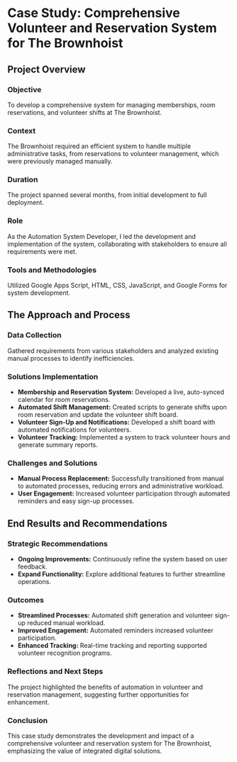 # Case Study: Comprehensive Volunteer and Reservation System for The Brownhoist

## Project Overview

### Objective
To develop a comprehensive system for managing memberships, room reservations, and volunteer shifts at The Brownhoist.

### Context
The Brownhoist required an efficient system to handle multiple administrative tasks, from reservations to volunteer management, which were previously managed manually.

### Duration
The project spanned several months, from initial development to full deployment.

### Role
As the Automation System Developer, I led the development and implementation of the system, collaborating with stakeholders to ensure all requirements were met.

### Tools and Methodologies
Utilized Google Apps Script, HTML, CSS, JavaScript, and Google Forms for system development.

## The Approach and Process

### Data Collection
Gathered requirements from various stakeholders and analyzed existing manual processes to identify inefficiencies.

### Solutions Implementation
- **Membership and Reservation System:** Developed a live, auto-synced calendar for room reservations.
- **Automated Shift Management:** Created scripts to generate shifts upon room reservation and update the volunteer shift board.
- **Volunteer Sign-Up and Notifications:** Developed a shift board with automated notifications for volunteers.
- **Volunteer Tracking:** Implemented a system to track volunteer hours and generate summary reports.

### Challenges and Solutions
- **Manual Process Replacement:** Successfully transitioned from manual to automated processes, reducing errors and administrative workload.
- **User Engagement:** Increased volunteer participation through automated reminders and easy sign-up processes.


## End Results and Recommendations

### Strategic Recommendations
- **Ongoing Improvements:** Continuously refine the system based on user feedback.
- **Expand Functionality:** Explore additional features to further streamline operations.

### Outcomes
- **Streamlined Processes:** Automated shift generation and volunteer sign-up reduced manual workload.
- **Improved Engagement:** Automated reminders increased volunteer participation.
- **Enhanced Tracking:** Real-time tracking and reporting supported volunteer recognition programs.

### Reflections and Next Steps
The project highlighted the benefits of automation in volunteer and reservation management, suggesting further opportunities for enhancement.

### Conclusion
This case study demonstrates the development and impact of a comprehensive volunteer and reservation system for The Brownhoist, emphasizing the value of integrated digital solutions.
